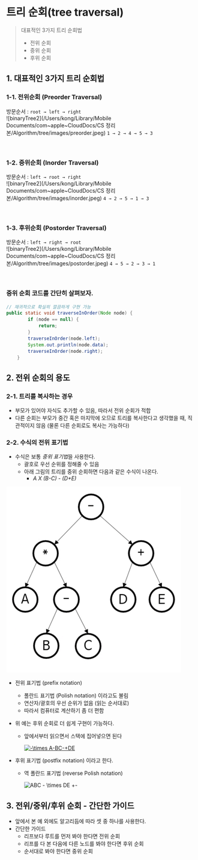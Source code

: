 # 트리 순회(tree traversal)

> 대표적인 3가지 트리 순회법
>
> * 전위 순회
> * 중위 순회
> * 후위 순회



## 1. 대표적인 3가지 트리 순회법

### 1-1. 전위순회 (Preorder Traversal)

방문순서 : `root → left → right`<br/>
![binaryTree2](/Users/kong/Library/Mobile Documents/com~apple~CloudDocs/CS 정리본/Algorithm/tree/images/preorder.jpeg)
`1 → 2 → 4 → 5 → 3`
<br/><br/><br/>

### 1-2. 중위순회 (Inorder Traversal)

방문순서 : `left → root → right`<br/>
![binaryTree2](/Users/kong/Library/Mobile Documents/com~apple~CloudDocs/CS 정리본/Algorithm/tree/images/inorder.jpeg)
`4 → 2 → 5 → 1 → 3`
<br/><br/><br/>

### 1-3. 후위순회 (Postorder Traversal)

방문순서 : `left → right → root`<br/>
![binaryTree2](/Users/kong/Library/Mobile Documents/com~apple~CloudDocs/CS 정리본/Algorithm/tree/images/postorder.jpeg)
`4 → 5 → 2 → 3 → 1`
<br/><br/><br/>

### 중위 순회 코드를 간단히 살펴보자.

```java
// 재귀적으로 확실히 깔끔하게 구현 가능
public static void traverseInOrder(Node node) {
        if (node == null) {
            return;
        }
        traverseInOrder(node.left);
        System.out.println(node.data);
        traverseInOrder(node.right);
    }
```



## 2. 전위 순회의 용도 

### 2-1. 트리를 복사하는 경우

* 부모가 있어야 자식도 추가할 수 있음, 따라서 전위 순회가 적합
* 다른 순회는 부모가 중간 혹은 마지막에 오므로 트리를 복사한다고 생각했을 때, 직관적이지 않음 (물론 다른 순회로도 복사는 가능하다)

### 2-2. 수식의 전위 표기법

* 수식은 보통 *중위 표기법*을 사용한다.
  * 괄호로 우선 순위를 정해줄 수 있음 
  * 아래 그림의 트리를 중위 순회하면 다음과 같은 수식이 나온다.
    * *A X (B-C) - (D+E)*

<img src="./images/image-20210706070606036.png" alt="image-20210706070606036" style="zoom:50%;" />

* 전위 표기법 (prefix notation)
  * 폴란드 표기법 (Polish notation) 이라고도 불림
  * 연산자/괄호의 우선 순위가 없음 (읽는 순서대로)
  * 따라서 컴퓨터로 계산하기 좀 더 편함

* 위 예는 후위 순회로 더 쉽게 구현이 가능하다.

  * 앞에서부터 읽으면서 스택에 집어넣으면 된다

    ​	<a href="https://www.codecogs.com/eqnedit.php?latex=\bg_white&space;-\times&space;A-BC-&plus;DE" target="_blank"><img src="https://latex.codecogs.com/gif.latex?\bg_white&space;-\times&space;A-BC-&plus;DE" title="-\times A-BC-+DE" /></a>

* 후위 표기법 (postfix notation) 이라고 한다.

  * 역 폴란드 표기법 (reverse Polish notation)

    <img src="https://latex.codecogs.com/gif.latex?\bg_white&space;ABC&space;-&space;\times&space;DE&space;&plus;-" title="ABC - \times DE +-" />



## 3. 전위/중위/후위 순회 - 간단한 가이드

* 앞에서 본 예 외에도 알고리듬에 따라 셋 중 하나를 사용한다. 
* 간단한 가이드
  * 리프보다 루트를 먼저 봐야 한다면 전위 순회
  * 리프를 다 본 다음에 다른 노드를 봐야 한다면 후위 순회
  * 순서대로 봐야 한다면 중위 순회













